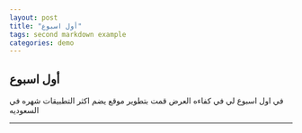 ```yaml
---
layout: post
title: "أول اسبوع"
tags: second markdown example
categories: demo
---
```

## أول اسبوع

في اول اسبوع لي في كفاءه العرض قمت بتطوير موقع يضم اكثر التطبيقات شهره في السعوديه 

------------------------------------

